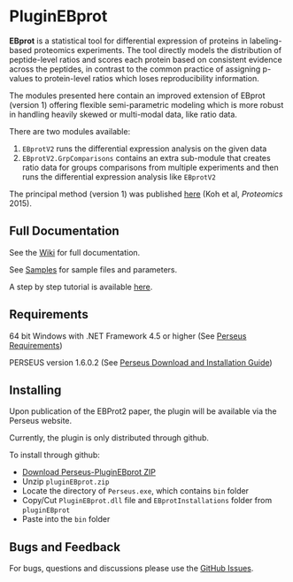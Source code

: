 # PluginEBprot

**EBprot** is a statistical tool for differential expression of proteins in labeling-based proteomics experiments. The tool directly models the distribution of peptide-level ratios and scores each protein based on consistent evidence across the peptides, in contrast to the common practice of assigning p-values to protein-level ratios which loses reproducibility information.

The modules presented here contain an improved extension of EBprot (version 1) offering flexible semi-parametric modeling which is more robust in handling heavily skewed or multi-modal data, like ratio data. 

There are two modules available: 
1. `EBprotV2` runs the differential expression analysis on the given data
2. `EBprotV2.GrpComparisons` contains an extra sub-module that creates ratio data for groups comparisons from multiple experiments and then runs the differential expression analysis like `EBprotV2`

The principal method (version 1) was published [here](http://onlinelibrary.wiley.com/doi/10.1002/pmic.201400620/abstract;jsessionid=613BD152847535F4278E0C6ED6ACD036.f02t01) (Koh et al, *Proteomics* 2015). 

## Full Documentation

See the [Wiki](../../wiki) for full documentation.

See [Samples](Samples) for sample files and parameters.

A step by step tutorial is available [here](../../wiki/Getting-Started).

## Requirements

64 bit Windows with .NET Framework 4.5 or higher (See [Perseus Requirements](http://www.coxdocs.org/doku.php?id=perseus:common:download_and_installation))

PERSEUS version 1.6.0.2 (See [Perseus Download and Installation Guide](http://www.coxdocs.org/doku.php?id=perseus:common:download_and_installation#download))

## Installing

Upon publication of the EBProt2 paper, the plugin will be available via the Perseus website.

Currently, the plugin is only distributed through github.

To install through github:

* [Download Perseus-PluginEBprot ZIP](../../releases/download/v0.1.0/pluginEBprot.zip)
* Unzip `pluginEBprot.zip`
* Locate the directory of `Perseus.exe`, which contains `bin` folder
* Copy/Cut `PluginEBprot.dll` file and `EBprotInstallations` folder from `pluginEBprot`
* Paste into the `bin` folder

## Bugs and Feedback

For bugs, questions and discussions please use the [GitHub Issues](../../issues).
